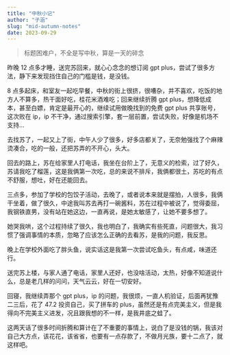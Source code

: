 ```yaml
---
title: "中秋小记"
author: "子涵"
slug: "mid-autumn-notes"
date: 2023-09-29
---
```


> 标题困难户，不全是写中秋，算是一天的碎念

昨晚 12 点多才睡，送完苏回来，就心心念念的想订阅 gpt plus，尝试了很多方法，静下来发现挡住自己的门槛是钱，是没钱。

8 点多起床，和室友一起吃早餐，中秋的街上很挤，很嘈杂，并不喜欢，吃饭的地方人不算多，热干面好吃，桂花米酒难吃；回来继续折腾 gpt plus，想降低成本，甚至白嫖，肯定是最开心的，继续试用做晚找到的免费 gpt plus 共享账号，这次败在 ip，ip 不干净，通过搜索引擎，套一层前置，尝试失败，好像是机场不支持…

去找苏了，一起又上了街，中午人少了很多，好多店都关了，无奈勉强找了个麻辣烫凑合，吃的一般，还把苏弄的不开心，头大。

回去的路上，苏在给家里人打电话，我坐在台阶上了，无意义的检索，过了好久，苏请我吃了榴莲，这是我俩第一次吃，总的来说不排斥，我俩都很土，苏吃的有点不舒服，想吐，好在还能回去。

三点多，参加了学校的包饺子活动，去晚了，或者说本来就是摆拍，人很多，我俩干坐着，做了很久，中途我叫苏去再打一碗酱料，苏在过程中被说了，觉得委屈，我钢铁直男，没有站在她这边，一直再说，是她太敏感了，让她不要多想了。

她哭我哄，这个过程持续了很久，我也明白了，我确实有些死直，问题很大，我习惯了强调事情的本质，忽略了应该怎么正确的去看苏，是我的问题，我反思。

晚上在学校外面吃了胖头鱼，说实话这是我第一次尝试吃鱼头，有点咸，味道还行。

送完苏上楼，与家人通了电话，家里人还好，也没啥活动，太热，好像不知道说什么，总是老几样的问问，天气云云，好在一切安好。

回寝，我继续弄那个 gpt plus，ip 的问题，我很烦，一直人机验证，后面再犹豫二三后，花了 47.2 投资自己，买了拼车的 plus，虽然还是有点完美主义，但是我得向不完美主义进发，况且跟我想的不一样，是我井底之蛙了。

这两天话了很多时间折腾和算计在了不重要的事情上，说白了是没钱的锅，我该对自己大方点，该花花，该省省，也要有一点存款了，不做月光族，要十二点了，就这样吧。
